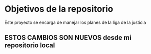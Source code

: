 # Objetivos de la repositorio

Este proyecto se encarga de manejar los planes de la liga de la justicia

## ESTOS CAMBIOS SON NUEVOS desde mi repositorio local
